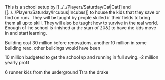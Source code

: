 This is a school setup by [[../../Players/Saturday/Cat|Cat]] and [[../../Players/Saturday/Incubus|Incubus]] to house the kids that they save or find on runs. They will be taught by people skilled in their fields to bring them all up to skill. They will also be taught how to survive in the real world. Enough of the school is finished at the start of 2082 to have the kids move in and start learning.

Building cost 30 million before renovations, another 10 million in some building reno. other buildings would have been 

10 million budgeted to get the school up and running in full swing. 
-2 million yearly profit

6 runner kids from the underground
Tara the drake
